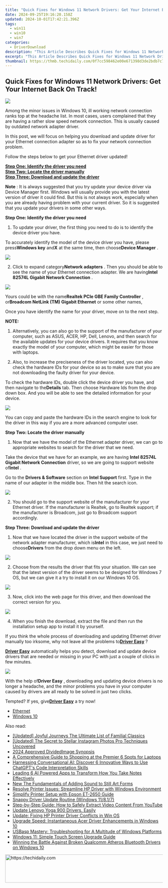 ```yaml
---
title: "Quick Fixes for Windows 11 Network Drivers: Get Your Internet Back On Track!"
date: 2024-09-25T19:16:20.158Z
updated: 2024-10-01T17:42:21.396Z
tags:
  - win11
  - win10
  - win7
categories:
  - DriverDownload
description: "This Article Describes Quick Fixes for Windows 11 Network Drivers: Get Your Internet Back On Track!"
excerpt: "This Article Describes Quick Fixes for Windows 11 Network Drivers: Get Your Internet Back On Track!"
thumbnail: https://thmb.techidaily.com/0f7cc598462e00e671398d3de2bdb7c71a59af5f2607e912d55b8b85ab2b5c83.jpg
---
```


## Quick Fixes for Windows 11 Network Drivers: Get Your Internet Back On Track!

![](https://images.drivereasy.com/wp-content/uploads/2015/10/Realtek-PCIe-GBE-Familly-Controller-Device-Manager.png) 

  
 Among the minor issues in Windows 10, ill working network connection ranks top at the headache list. In most cases, users complained that they are having a rather slow speed network connection. This is usually caused by outdated network adapter driver.   
  
 In this post, we will focus on helping you download and update driver for your Ethernet connection adapter so as to fix your network connection problem.   
  
 Follow the steps below to get your Ethernet driver updated!   
  
[**Step One: Identify the driver you need**](https://tools.techidaily.com/drivereasy/download/)   
[**Step Two: Locate the driver manually**](https://tools.techidaily.com/drivereasy/download/)   
[**Step Three: Download and update the driver**](https://tools.techidaily.com/drivereasy/download/)   
  
**Note** : It is always suggested that you try update your device driver via Device Manager first. Windows will usually provide you with the latest version of driver it could find. But this is not always work, especially when you are already having problem with your current driver. So it is suggested that you update your drivers in some other ways.   
  
  
 **Step One: Identify the driver you need**   
  
 1) To update your driver, the first thing you need to do is to identify the device driver you have.   
  
 To accurately identify the model of the device driver you have, please press**Windows key** and**X** at the same time, then choose**Device Manager** .   
  
![](https://images.drivereasy.com/wp-content/uploads/2017/02/img_58aa64b05286b.png)   
  
 2) Click to expand category**Network adapters** . Then you should be able to see the name of your Ethernet connection adapter. We are having**Intel 82574L Gigabit Network Connection** .   
  
![](https://images.drivereasy.com/wp-content/uploads/2017/02/img_58aa652d8cccb.jpg)   
  
 Yours could be with the name**Realtek PCIe GBE Family Controller** , or**Broadcom NetLink (TM) Gigabit Ethernet** or some other names,   
  
 Once you have identify the name for your driver, move on to the next step.   
  
  
**NOTE:**   
  
 1) Alternatively, you can also go to the support of the manufacturer of your computer, such as ASUS, ACER, HP, Dell, Lenovo, and then search for the available updates for your device drivers. It requires that you know exactly the model of your computer, which might be easier for those with laptops.   
  
 2) Also, to increase the preciseness of the driver located, you can also check the hardware IDs for your device so as to make sure that you are not downloading the faulty driver for your device.   
  
 To check the hardware IDs, double click the device driver you have, and then navigate to the**Details** tab. Then choose Hardware Ids from the drop down box. And you will be able to see the detailed information for your device.   
  
![](https://images.drivereasy.com/wp-content/uploads/2017/02/img_58aa6c172ee29.jpg)   
  
 You can copy and paste the hardware IDs in the search engine to look for the driver in this way if you are a more advanced computer user.   
  
  
 **Step Two: Locate the driver manually**   
  
 1) Now that we have the model of the Ethernet adapter driver, we can go to appropriate websites to search for the driver that we need.   
  
 Take the device that we have for an example, we are having **Intel 82574L Gigabit Network Connection**  driver, so we are going to support website of**Intel** .   
  
 Go to the **Drivers & Software**  section on **Intel Support** first. Type in the name of our adapter in the middle box. Then hit the search icon.  
  
![](https://images.drivereasy.com/wp-content/uploads/2017/02/img_58a552a94222f.jpg)   
  
 2) You should go to the support website of the manufacturer for your Ethernet driver. If the manufacturer is Realtek, go to Realtek support; if the manufacturer is Broadcom, just go to Broadcom support accordingly.   
  
  
 **Step Three: Download and update the driver** 
  
 1) Now that we have located the driver in the support website of the network adapter manufacturer, which is**Intel** in this case, we just need to choose**Drivers** from the drop down menu on the left.  
  
![](https://images.drivereasy.com/wp-content/uploads/2017/02/img_58a55382c3cce.png)   
  
 2) Choose from the results the driver that fits your situation. We can see that the latest version of the driver seems to be designed for Windows 7 OS, but we can give it a try to install it on our Windows 10 OS.   
  
![](https://images.drivereasy.com/wp-content/uploads/2017/02/img_58a5540b9baca.png)   
  
 3)  Now, click into the web page for this driver, and then download the correct version for you.   
  
![](https://images.drivereasy.com/wp-content/uploads/2017/02/img_58a554f582ed1.png)   
  
 4)  When you finish the download, extract the file and then run the installation setup app to install it by yourself.   
  
 If you think the whole process of downloading and updating Ethernet driver manually too irksome, why not leave all the problems to[**Driver Easy**](https://tools.techidaily.com/drivereasy/download/) ?   
  
[**Driver Easy**](https://tools.techidaily.com/drivereasy/download/) automatically helps you detect, download and update device drivers that are needed or missing in your PC with just a couple of clicks in few minutes. 

 ![](https://images.drivereasy.com/wp-content/uploads/2017/04/img_58ee02b0f096d.jpg) 
  
  
 With the help of**Driver Easy** , downloading and updating device drivers is no longer a headache, and the minor problems you have in your computer caused by drivers are all ready to be solved in just two clicks.   
  
 Tempted? If yes, give[**Driver Easy**](https://tools.techidaily.com/drivereasy/download/) a try now! 

* [Ethernet](https://tools.techidaily.com/drivereasy/download/)
* [Windows 10](https://tools.techidaily.com/drivereasy/download/)

<ins class="adsbygoogle"
     style="display:block"
     data-ad-format="autorelaxed"
     data-ad-client="ca-pub-7571918770474297"
     data-ad-slot="1223367746"></ins>

<ins class="adsbygoogle"
     style="display:block"
     data-ad-client="ca-pub-7571918770474297"
     data-ad-slot="8358498916"
     data-ad-format="auto"
     data-full-width-responsive="true"></ins>

<span class="atpl-alsoreadstyle">Also read:</span>
<div><ul>
<li><a href="https://extra-approaches.techidaily.com/updated-joyful-journeys-the-ultimate-list-of-familial-classics/"><u>[Updated] Joyful Journeys The Ultimate List of Familial Classics</u></a></li>
<li><a href="https://instagram-videos.techidaily.com/updated-the-secret-to-stellar-instagram-photos-pro-techniques-uncovered/"><u>[Updated] The Secret to Stellar Instagram Photos Pro Techniques Uncovered</u></a></li>
<li><a href="https://screen-activity-recording.techidaily.com/2024-approved-dividedimage-synopsis/"><u>2024 Approved DividedImage Synopsis</u></a></li>
<li><a href="https://buynow-reviews.techidaily.com/a-comprehensive-guide-to-shopping-at-the-premier-6-spots-for-laptops/"><u>A Comprehensive Guide to Shopping at the Premier 6 Spots for Laptops</u></a></li>
<li><a href="https://tech-haven.techidaily.com/harnessing-conversational-ai-discover-6-innovative-ways-to-use-chatgpts-code-interpretation-skills/"><u>Harnessing Conversational AI: Discover 6 Innovative Ways to Use ChatGPT's Code Interpretation Skills</u></a></li>
<li><a href="https://tech-hub.techidaily.com/leading-6-ai-powered-apps-to-transform-how-you-take-notes-effectively/"><u>Leading 6 AI Powered Apps to Transform How You Take Notes Effectively</u></a></li>
<li><a href="https://voice-adjusting.techidaily.com/new-the-fundamentals-of-adding-sound-to-still-art-forms/"><u>New The Fundamentals of Adding Sound to Still Art Forms</u></a></li>
<li><a href="https://driver-install.techidaily.com/resolve-printer-issues-streamline-hp-driver-with-windows-environment/"><u>Resolve Printer Issues: Streamline HP Driver with Windows Environment</u></a></li>
<li><a href="https://driver-install.techidaily.com/simplify-printer-setup-with-epson-et-2650-guide/"><u>Simplify Printer Setup with Epson ET-2650 Guide</u></a></li>
<li><a href="https://driver-install.techidaily.com/snappy-driver-update-routine-windows-11817/"><u>Snappy Driver Update Routine (Windows 11/8.1/7)</u></a></li>
<li><a href="https://smart-video-creator.techidaily.com/step-by-step-guide-how-to-safely-extract-video-content-from-youtube/"><u>Step-by-Step Guide: How to Safely Extract Video Content From YouTube</u></a></li>
<li><a href="https://driver-install.techidaily.com/update-lenovo-yoga-900-drivers-easily/"><u>Update Lenovo Yoga 900 Drivers. Easily</u></a></li>
<li><a href="https://driver-install.techidaily.com/update-fixing-hp-printer-driver-conflicts-in-win-os/"><u>Update: Fixing HP Printer Driver Conflicts in Win OS</u></a></li>
<li><a href="https://driver-install.techidaily.com/upgrade-speed-instantaneous-acer-driver-enhancements-in-windows-10/"><u>Upgrade Speed: Instantaneous Acer Driver Enhancements in Windows 10</u></a></li>
<li><a href="https://driver-install.techidaily.com/usbasp-mastery-troubleshooting-for-a-multitude-of-windows-platforms/"><u>USBasp Mastery: Troubleshooting for A Multitude of Windows Platforms</u></a></li>
<li><a href="https://driver-install.techidaily.com/windows-11-simple-touch-screen-upgrade-guide/"><u>Windows 11: Simple Touch Screen Upgrade Guide</u></a></li>
<li><a href="https://driver-error.techidaily.com/winning-the-battle-against-broken-qualcomm-atheros-bluetooth-drivers-on-windows-10/"><u>Winning the Battle Against Broken Qualcomm Atheros Bluetooth Drivers on Windows 10</u></a></li>
</ul></div>

<!-- affiliate ads begin -->
<a href="https://aligracehair.sjv.io/c/5597632/1896510/19272" target="_top" id="1896510">
  <img src="//a.impactradius-go.com/display-ad/19272-1896510" border="0" alt="https://techidaily.com" width="728" height="90"/>
</a>
<img height="0" width="0" src="https://aligracehair.sjv.io/i/5597632/1896510/19272" style="position:absolute;visibility:hidden;" border="0" />
<!-- affiliate ads end -->

